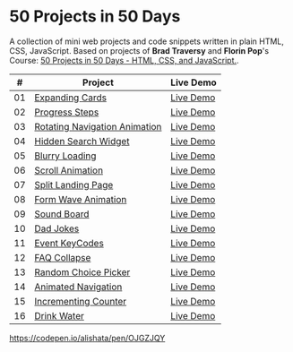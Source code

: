 # 50 Projects in 50 Days

A collection of mini web projects and code snippets written in plain HTML, CSS, JavaScript.
Based on projects of **Brad Traversy** and **Florin Pop**'s Course: [50 Projects in 50 Days - HTML, CSS, and JavaScript.](https://50projects50days.com/).

|  # | Project | Live Demo |
| :-:| ------- | -------   | 
| 01 | [Expanding Cards](https://github.com/alishata128/50-projects-in-50-days/blob/main/1-expanding-cards.html) | [Live Demo](https://codepen.io/alishata/full/JjVMRrY) | 
| 02 | [Progress Steps](https://github.com/alishata128/50-projects-in-50-days/blob/main/8-progress-steps.html) | [Live Demo](https://codepen.io/alishata/full/wvZpzmj) | 
| 03 |  [Rotating Navigation Animation](https://github.com/alishata128/50-projects-in-50-days/blob/main/3-rotating-navigation.html)  | [Live Demo](https://codepen.io/alishata/full/oNOpzoL) | 
| 04 | [Hidden Search Widget](https://github.com/alishata128/50-projects-in-50-days/blob/main/4-hidden-search-widget.html) | [Live Demo](https://codepen.io/alishata/full/MWRrjOx) | 
| 05 | [Blurry Loading](https://github.com/alishata128/50-projects-in-50-days/blob/main/5-blurry-loading.html) | [Live Demo](https://codepen.io/alishata/full/wvZpzpj) | 
| 06 | [Scroll Animation](https://github.com/alishata128/50-projects-in-50-days/blob/main/6-scroll-animation.html) | [Live Demo](https://codepen.io/alishata/full/gOyowvX) | 
| 07 | [Split Landing Page](https://github.com/alishata128/50-projects-in-50-days/blob/main/7-split-landing-page.html) | [Live Demo](https://codepen.io/alishata/full/dyLJpmO) | 
| 08 | [Form Wave Animation](https://github.com/alishata128/50-projects-in-50-days/blob/main/2-form-wave.html) | [Live Demo](https://codepen.io/alishata/full/poBpEWq) | 
| 09 | [Sound Board](https://github.com/alishata128/50-projects-in-50-days/blob/main/9-sound-board.html) | [Live Demo](https://codepen.io/alishata/full/KKYZgob) | 
| 10 | [Dad Jokes](https://github.com/alishata128/50-projects-in-50-days/blob/main/10-dad-jokes.html) | [Live Demo](https://codepen.io/alishata/full/abxEmGv) | 
| 11 | [Event KeyCodes](https://github.com/alishata128/50-projects-in-50-days/blob/main/11-event-keycodes.html) | [Live Demo](https://codepen.io/alishata/full/LYveRmR) | 
| 12 | [FAQ Collapse](https://github.com/alishata128/50-projects-in-50-days/blob/main/12-faq-collapse.html) | [Live Demo](https://codepen.io/alishata/full/OJGzRZv) | 
| 13 | [Random Choice Picker](https://github.com/alishata128/50-projects-in-50-days/blob/main/13-random-choice-picker.html) | [Live Demo](https://codepen.io/alishata/full/poBpEVY) | 
| 14 | [Animated Navigation](https://github.com/alishata128/50-projects-in-50-days/blob/main/14-animated-navigation.html) | [Live Demo](https://codepen.io/alishata/full/poBpEKY) | 
| 15 | [Incrementing Counter](https://github.com/alishata128/50-projects-in-50-days/blob/main/15-incrementing-counter.html) | [Live Demo](https://codepen.io/alishata/full/wvZpzxX) |
| 16 | [Drink Water](https://github.com/alishata128/50-projects-in-50-days/blob/main/16-drink-water.html) | [Live Demo](https://codepen.io/alishata/full/OJGZJQY) |




https://codepen.io/alishata/pen/OJGZJQY